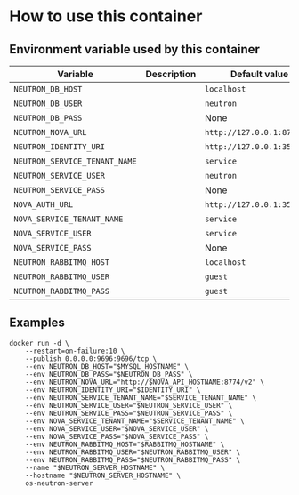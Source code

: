 # How to use this container

## Environment variable used by this container

 Variable | Description | Default value | Required
 --- |---| --- | ----
 `NEUTRON_DB_HOST` | | `localhost` | N
 `NEUTRON_DB_USER` | | `neutron` | N
 `NEUTRON_DB_PASS` | | None | Y
 `NEUTRON_NOVA_URL` | | `http://127.0.0.1:8774/v2` | N
 `NEUTRON_IDENTITY_URI` | | `http://127.0.0.1:35357` | N
 `NEUTRON_SERVICE_TENANT_NAME` | | `service` | N
 `NEUTRON_SERVICE_USER` | | `neutron` | N
 `NEUTRON_SERVICE_PASS` | | None | Y
 `NOVA_AUTH_URL` | | `http://127.0.0.1:35357` | N
 `NOVA_SERVICE_TENANT_NAME` | | `service` | N
 `NOVA_SERVICE_USER` | | `service` | N
 `NOVA_SERVICE_PASS` | | None | Y
 `NEUTRON_RABBITMQ_HOST` | | `localhost` | N
 `NEUTRON_RABBITMQ_USER` | | `guest` | N
 `NEUTRON_RABBITMQ_PASS` | | `guest` | N

## Examples

    docker run -d \
        --restart=on-failure:10 \
        --publish 0.0.0.0:9696:9696/tcp \
        --env NEUTRON_DB_HOST="$MYSQL_HOSTNAME" \
        --env NEUTRON_DB_PASS="$NEUTRON_DB_PASS" \
        --env NEUTRON_NOVA_URL="http://$NOVA_API_HOSTNAME:8774/v2" \
        --env NEUTRON_IDENTITY_URI="$IDENTITY_URI" \
        --env NEUTRON_SERVICE_TENANT_NAME="$SERVICE_TENANT_NAME" \
        --env NEUTRON_SERVICE_USER="$NEUTRON_SERVICE_USER" \
        --env NEUTRON_SERVICE_PASS="$NEUTRON_SERVICE_PASS" \
        --env NOVA_SERVICE_TENANT_NAME="$SERVICE_TENANT_NAME" \
        --env NOVA_SERVICE_USER="$NOVA_SERVICE_USER" \
        --env NOVA_SERVICE_PASS="$NOVA_SERVICE_PASS" \
        --env NEUTRON_RABBITMQ_HOST="$RABBITMQ_HOSTNAME" \
        --env NEUTRON_RABBITMQ_USER="$NEUTRON_RABBITMQ_USER" \
        --env NEUTRON_RABBITMQ_PASS="$NEUTRON_RABBITMQ_PASS" \
        --name "$NEUTRON_SERVER_HOSTNAME" \
        --hostname "$NEUTRON_SERVER_HOSTNAME" \
        os-neutron-server
